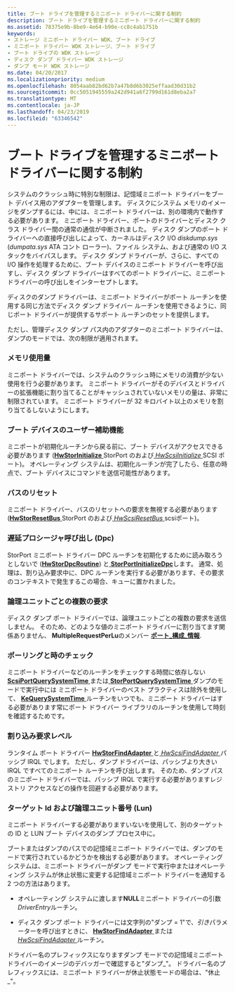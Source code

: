 ```yaml
---
title: ブート ドライブを管理するミニポート ドライバーに関する制約
description: ブート ドライブを管理するミニポート ドライバーに関する制約
ms.assetid: 78375e9b-8be9-4e64-b90e-cc8c4ab1751b
keywords:
- ストレージ ミニポート ドライバー WDK、ブート ドライブ
- ミニポート ドライバー WDK ストレージ、ブート ドライブ
- ブート ドライブの WDK ストレージ
- ディスク ダンプ ドライバー WDK ストレージ
- ダンプ モード WDK ストレージ
ms.date: 04/20/2017
ms.localizationpriority: medium
ms.openlocfilehash: 8054aab82bd62b7a47b8d6b3025effaad30d31b2
ms.sourcegitcommit: 0cc5051945559a242d941a6f2799d161d8eba2a7
ms.translationtype: MT
ms.contentlocale: ja-JP
ms.lasthandoff: 04/23/2019
ms.locfileid: "63346542"
---
```

# <a name="restrictions-on-miniport-drivers-that-manage-the-boot-drive"></a>ブート ドライブを管理するミニポート ドライバーに関する制約


システムのクラッシュ時に特別な制限は、記憶域ミニポート ドライバーをブート デバイス用のアダプターを管理します。 ディスクにシステム メモリのイメージをダンプするには、中には、ミニポート ドライバーは、別の環境内で動作する必要があります。 ミニポート ドライバー、ポートのドライバーとディスク クラス ドライバー間の通常の通信が中断されました。 ディスク ダンプのポート ドライバーへの直接呼び出しによって、カーネルはディスク I/O *diskdump.sys* (*dumpata.sys* ATA コント ローラー)、ファイル システム、および通常の I/O スタックをバイパスします。 ディスク ダンプ ドライバーが、さらに、すべての I/O 操作を処理するために、ブート デバイスのミニポート ドライバーを呼び出すし、ディスク ダンプ ドライバーはすべてのポート ドライバーに、ミニポート ドライバーの呼び出しをインターセプトします。

ディスクのダンプ ドライバーは、ミニポート ドライバーがポート ルーチンを使用する同じ方法でディスク ダンプ ドライバー ルーチンを使用できるように、同じポート ドライバーが提供するサポート ルーチンのセットを提供します。

ただし、管理ディスク ダンプ パス内のアダプターのミニポート ドライバーは、ダンプのモードでは、次の制限が適用されます。

### <a name="span-idmemusagespanspan-idmemusagespanmemory-usage"></a><span id="mem_usage"></span><span id="MEM_USAGE"></span>メモリ使用量

ミニポート ドライバーでは、システムのクラッシュ時にメモリの消費が少ない使用を行う必要があります。 ミニポート ドライバーがそのデバイスとドライバーの拡張機能に割り当てることがキャッシュされていないメモリの量は、非常に制限されています。 ミニポート ドライバーが 32 キロバイト以上のメモリを割り当てるしないようにします。

### <a name="span-idaccessibilityspanspan-idaccessibilityspanaccessibility-of-the-boot-device"></a><span id="accessibility"></span><span id="ACCESSIBILITY"></span>ブート デバイスのユーザー補助機能

ミニポートが初期化ルーチンから戻る前に、ブート デバイスがアクセスできる必要があります ([**HwStorInitialize** ](https://msdn.microsoft.com/library/windows/hardware/ff557396) StorPort のおよび[ *HwScsiInitialize* ](https://msdn.microsoft.com/library/windows/hardware/ff557302) SCSI ポート)。 オペレーティング システムは、初期化ルーチンが完了したら、任意の時点で、ブート デバイスにコマンドを送信可能性があります。

### <a name="span-idbusresetsspanspan-idbusresetsspanbus-resets"></a><span id="bus_resets"></span><span id="BUS_RESETS"></span>バスのリセット

ミニポート ドライバー、バスのリセットへの要求を無視する必要があります ([**HwStorResetBus** ](https://msdn.microsoft.com/library/windows/hardware/ff557415) StorPort のおよび[ *HwScsiResetBus* ](https://msdn.microsoft.com/library/windows/hardware/ff557318) scsiポート)。

### <a name="span-iddpcsspanspan-iddpcsspandeferred-procedure-calls-dpcs"></a><span id="dpcs"></span><span id="DPCS"></span>遅延プロシージャ呼び出し (Dpc)

StorPort ミニポート ドライバー DPC ルーチンを初期化するために読み取ろうとしないで ([**HwStorDpcRoutine**](https://msdn.microsoft.com/library/windows/hardware/ff557383)) と[ **StorPortInitializeDpc**](https://msdn.microsoft.com/library/windows/hardware/ff567110)します。 通常、処理は、割り込み要求中に、DPC ルーチンを実行する必要があります、その要求のコンテキストで発生するこの場合、キューに置かれました。

### <a name="span-idmultiplerequestsspanspan-idmultiplerequestsspanmultiple-requests-per-logical-unit"></a><span id="multiple_requests"></span><span id="MULTIPLE_REQUESTS"></span>論理ユニットごとの複数の要求

ディスク ダンプ ポート ドライバーでは、論理ユニットごとの複数の要求を送信しません。 そのため、どのような値のミニポート ドライバーに割り当てます関係ありません、 **MultipleRequestPerLu**のメンバー [**ポート\_構成\_情報**](https://msdn.microsoft.com/library/windows/hardware/ff563901).

### <a name="span-idpollingspanspan-idpollingspanpolling-and-time-checking"></a><span id="polling"></span><span id="POLLING"></span>ポーリングと時のチェック

ミニポート ドライバーなどのルーチンをチェックする時間に依存しない[ **ScsiPortQuerySystemTime** ](https://msdn.microsoft.com/library/windows/hardware/ff564708)または[ **StorPortQuerySystemTime** ](https://msdn.microsoft.com/library/windows/hardware/ff567465)ダンプのモードで実行中には ミニポート ドライバーのベスト プラクティスは除外を使用して、 [ **KeQuerySystemTime** ](https://msdn.microsoft.com/library/windows/hardware/ff553068)ルーチンをいつでも、ミニポート ドライバーはする必要があります常にポート ドライバー ライブラリのルーチンを使用して時刻を確認するためです。

### <a name="span-idirqlspanspan-idirqlspaninterrupt-request-level"></a><span id="irql"></span><span id="IRQL"></span>割り込み要求レベル

ランタイム ポート ドライバー [ **HwStorFindAdapter** ](https://msdn.microsoft.com/library/windows/hardware/ff557390)と[ *HwScsiFindAdapter* ](https://msdn.microsoft.com/library/windows/hardware/ff557300)パッシブ IRQL でします。 ただし、ダンプ ドライバーは、パッシブより大きい IRQL ですべてのミニポート ルーチンを呼び出します。 そのため、ダンプ パスのミニポート ドライバーでは、パッシブ IRQL で実行する必要がありますレジストリ アクセスなどの操作を回避する必要があります。

### <a name="span-idtargetandlunspanspan-idtargetandlunspantarget-ids-and-logical-unit-numbers-luns"></a><span id="target_and_lun"></span><span id="TARGET_AND_LUN"></span>ターゲット Id および論理ユニット番号 (Lun)

ミニポート ドライバーする必要がありますいないを使用して、別のターゲットの ID と LUN ブート デバイスのダンプ プロセス中に。

ブートまたはダンプのパスでの記憶域ミニポート ドライバーでは、ダンプのモードで実行されているかどうかを検出する必要があります。 オペレーティング システムは、ミニポート ドライバーがダンプ モードで実行中またはオペレーティング システムが休止状態に変更する記憶域ミニポート ドライバーを通知する 2 つの方法はあります。

-   オペレーティング システムに渡します**NULL**ミニポート ドライバーの引数*DriverEntry*ルーチン。

-   ディスク ダンプ ポート ドライバーには文字列の"ダンプ = 1"で、*引き*パラメーターを呼び出すときに、 [ **HwStorFindAdapter** ](https://msdn.microsoft.com/library/windows/hardware/ff557390)または[ *HwScsiFindAdapter* ](https://msdn.microsoft.com/library/windows/hardware/ff557300)ルーチン。

ドライバー名のプレフィックスになりますダンプ モードでの記憶域ミニポート ドライバーのイメージのデバッガーで確認すると"ダンプ\_"。 ドライバー名のプレフィックスには、ミニポート ドライバーが休止状態モードの場合は、"休止\_"。

 

 




